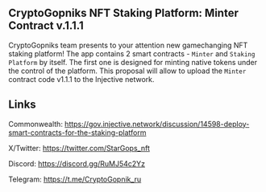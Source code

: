## CryptoGopniks NFT Staking Platform: Minter Contract v.1.1.1

CryptoGopniks team presents to your attention new gamechanging NFT staking platform! The app contains 2 smart contracts - `Minter` and `Staking Platform` by itself. The first one is designed for minting native tokens under the control of the platform. This proposal will allow to upload the `Minter` contract code v1.1.1 to the Injective network.


## Links

Commonwealth:
https://gov.injective.network/discussion/14598-deploy-smart-contracts-for-the-staking-platform

X/Twitter: https://twitter.com/StarGops_nft

Discord: https://discord.gg/RuMJ54c2Yz

Telegram: https://t.me/CryptoGopnik_ru